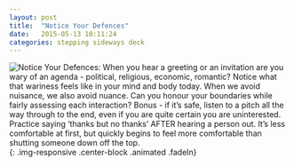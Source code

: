 ```yaml
---
layout: post
title:  "Notice Your Defences"
date:   2015-05-13 10:11:24
categories: stepping sideways deck
---
```

![Notice Your Defences: When you hear a greeting or an invitation are you wary of an agenda - political, religious, economic, romantic? Notice what that wariness feels like in your mind and body today. When we avoid nuisance, we also avoid nuance. Can you honour your boundaries while fairly assessing each interaction? Bonus - if it’s safe, listen to a pitch all the way through to the end, even if you are quite certain you are uninterested. Practice saying ‘thanks but no thanks’ AFTER hearing a person out. It’s less comfortable at first, but quickly begins to feel more comfortable than shutting someone down off the top.](https://github.com/steppingsideways/steppingsideways.github.io/blob/master/images/Medium_Sized_Images/notice_your_defences.png?raw=true){: .img-responsive .center-block .animated .fadeIn}